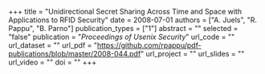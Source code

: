 +++
title = "Unidirectional Secret Sharing Across Time and Space with Applications to RFID Security"
date = 2008-07-01
authors = ["A. Juels", "R. Pappu", "B. Parno"]
publication_types = ["1"]
abstract = ""
selected = "false"
publication = "*Proceedings of Usenix Security*"
url_code = ""
url_dataset = ""
url_pdf = "https://github.com/rpappu/pdf-publications/blob/master/2008-044.pdf"
url_project = ""
url_slides = ""
url_video = ""
doi = ""
+++
